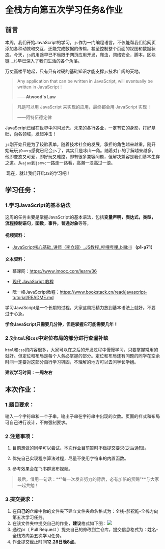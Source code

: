 # 全栈方向第五次学习任务&作业



## 前言

​	本周，我们开始JavaScript的学习，`js`作为一门编程语言，不仅能帮我们给网页添加各种动效和交互，还能完成数据的传输，甚至控制整个页面的视图和数据状态。今天，`js`的用途早已不局限于网页应用开发，爬虫，网络安全，脚本，区块链…`JS`早已深入了我们生活的各个角落。

​	万丈高楼平地起，只有只有过硬的基础知识才能支撑`js`技术广阔的天地。

> Any application that can be written in JavaScript, will eventually be written in JavaScript！
>
> ——**Atwood's Law**

> 凡是可以用 JavaScript 来实现的应用，最终都会用 JavaScript 实现！
> 
> ——阿特伍德定律

​	JavaScript已经在世界中闪闪发光，未来的各行各业，一定有它的身影，打好基础，向各领域，发起冲击！

​	`js`刚开始只是为了较验表单，随着技术社会的发展，承担的角色越来越重，刚开始玩玩`jQuery`感觉已经会`js`了，其实只是冰山一角。随着对`js`的了解越来越多，他即变态又可爱，即好玩又难控，即有很多兼容问题，但解决兼容是我们基本生存之道。从`ajax`到`jsmvc`一路走一路看，高潮一浪高过一浪。

​	现在，就让我们开启`JS`的学习吧！

## 学习任务：

### 1.学习JavaScript的基本语法

这周的任务主要是掌握JavaScript的基本语法，包括**变量声明，表达式，类型，流程控制语句，函数，事件，普通对象**等等。

#### 视频资料：

* [JavaScript核心基础_讲师（李立超）_JS教程_哔哩哔哩_bilibili](https://www.bilibili.com/video/BV1mG411h7aD/?spm_id_from=333.788.recommend_more_video.1&vd_source=4e870a47527a8bb153ebe3c2c4f3879d)  **（p1-p71）**

#### 文本资料：

* 慕课网：https://www.imooc.com/learn/36

* [现代 JavaScript 教程](https://zh.javascript.info/)

* 阮一峰JavaScript教程：https://www.bookstack.cn/read/javascript-tutorial/README.md



学习JavaScript是一个长期的过程，大家这周把精力放到基本语法上就好，不要过于心急。

**学会JavaScript只需要几分钟，但是掌握它可能需要几年！**

### 2.对`html`和`css`中定位布局的部分进行查漏补缺

`html`和`css`的内容很多，大家可以在之后的开发过程中慢慢学习，只要掌握常用的就好。但定位和布局是每个人务必掌握的部分。定位和布局还有问题的同学在空余时间一定要对这部分自行学习巩固，不理解的地方可以去问学长学姐。

**建议学习时间：一周左右**

## 本次作业：

### 1.题目要求：

输入一个字符串和一个子串，输出子串在字符串中出现的次数。页面的样式和布局可自己进行设计，不做强制要求。

### 2.注意事项：

1. 目前想做的同学可以尝试，本次作业目前暂时不做提交要求(之后通知)。

2. 优先自己实现程序算法过程，尽量不使用字符串的内置函数。
3. 参考效果会在飞书群发布视频。

> 最后，借用一句话：**"每一次发奋努力的背后，必有加倍的赏赐"**与大家一起共勉！

### 3.提交要求：

1. 在**自己的**仓库中你的文件夹下建立文件夹命名格式为：全栈-郝祝乾-全栈方向第五次学习任务。
2. 在该文件夹中提交自己的作业，**建议**格式如下图：![](https://beyondclouds.oss-cn-beijing.aliyuncs.com/blog/images/b39646a0-d7f6-4bf6-b06a-8e68148590b4.png)
3. 通过pr（ Pull Request ）提交自己的修改到主仓库，提交信息格式为：姓名-全栈方向第五次学习任务。
4. 作业提交截止时间**12.28日晚8点**。

